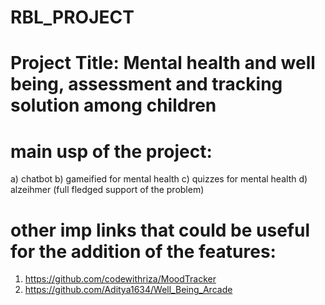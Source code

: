 # RBL_PROJECT
# Project Title: Mental health and well being, assessment and tracking solution among children
# main usp of the project:
a) chatbot
b) gameified for mental health
c) quizzes for mental health
d) alzeihmer (full fledged support of the problem)
# other imp links that could be useful for the addition of the features:
 1) https://github.com/codewithriza/MoodTracker
 2) https://github.com/Aditya1634/Well_Being_Arcade
